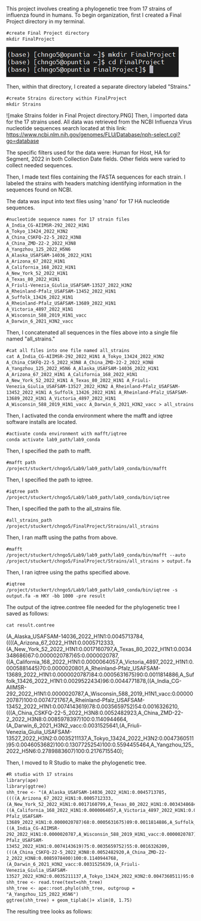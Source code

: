 This project involves creating a phylogenetic tree from 17 strains of influenza found in humans.
To begin organization, first I created a Final Project directory in my terminal. 

```
#create Final Project directory
mkdir FinalProject
```
![Final Project directory steps.PNG](https://github.com/chngo5/HA-Sequence-Influenza-Phylogenetic-Tree/blob/c04a582ab02ea4747313aa90a2e7dcb9dbffcfee/Final%20Project%20directory%20steps.PNG)

Then, within that directory, I created a separate directory labeled "Strains."

```
#create Strains directory within FinalProject
mkdir Strains
```
![make Strains folder in Final Project directory.PNG]
Then, I imported data for the 17 strains used. All data was retrieved from the NCBI Influenza Virus nucleotide sequences search located at this link: https://www.ncbi.nlm.nih.gov/genomes/FLU/Database/nph-select.cgi?go=database

The specific filters used for the data were: Human for Host, HA for Segment, 2022 in both Collection Date fields. Other fields were varied to collect needed sequences.

Then, I made text files containing the FASTA sequences for each strain. I labeled the strains with headers matching identifying information in the sequences found on NCBI.

The data was input into text files using 'nano' for 17 HA nucleotide sequences.

```
#nucleotide sequence names for 17 strain files
A_India_CG-AIIMSR-292_2022_H1N1
A_Tokyo_13424_2022_H3N2
A_China_CSKFQ-22-5_2022_H3N8
A_China_ZMD-22-2_2022_H3N8
A_Yangzhou_125_2022_H5N6
A_Alaska_USAFSAM-14036_2022_H1N1
A_Arizona_67_2022_H1N1
A_California_168_2022_H1N1
A_New_York_52_2022_H1N1
A_Texas_80_2022_H1N1
A_Friuli-Venezia_Giulia_USAFSAM-13527_2022_H3N2
A_Rheinland-Pfalz_USAFSAM-13452_2022_H1N1
A_Suffolk_13426_2022_H1N1
A_Rheinland-Pfalz_USAFSAM-13689_2022_H1N1
A_Victoria_4897_2022_H1N1
A_Wisconsin_588_2019_H1N1_vacc
A_Darwin_6_2021_H3N2_vacc
```

Then, I concatenated all sequences in the files above into a single file named "all_strains."

```
#cat all files into one file named all_strains
cat A_India_CG-AIIMSR-292_2022_H1N1 A_Tokyo_13424_2022_H3N2 A_China_CSKFQ-22-5_2022_H3N8 A_China_ZMD-22-2_2022_H3N8 A_Yangzhou_125_2022_H5N6 A_Alaska_USAFSAM-14036_2022_H1N1 A_Arizona_67_2022_H1N1 A_California_168_2022_H1N1 A_New_York_52_2022_H1N1 A_Texas_80_2022_H1N1 A_Friuli-Venezia_Giulia_USAFSAM-13527_2022_H3N2 A_Rheinland-Pfalz_USAFSAM-13452_2022_H1N1 A_Suffolk_13426_2022_H1N1 A_Rheinland-Pfalz_USAFSAM-13689_2022_H1N1 A_Victoria_4897_2022_H1N1 A_Wisconsin_588_2019_H1N1_vacc A_Darwin_6_2021_H3N2_vacc > all_strains
```

Then, I activated the conda environment where the mafft and iqtree software installs are located.
```
#activate conda environment with mafft/iqtree
conda activate lab9_path/lab9_conda
```

Then, I specified the path to mafft.
```
#mafft path
/project/stuckert/chngo5/Lab9/lab9_path/lab9_conda/bin/mafft
```
Then, I specified the path to iqtree.
```
#iqtree path
/project/stuckert/chngo5/Lab9/lab9_path/lab9_conda/bin/iqtree
```
Then, I specified the path to the all_strains file.
```
#all_strains_path
/project/stuckert/chngo5/FinalProject/Strains/all_strains
```
Then, I ran mafft using the paths from above.
```
#mafft
/project/stuckert/chngo5/Lab9/lab9_path/lab9_conda/bin/mafft --auto /project/stuckert/chngo5/FinalProject/Strains/all_strains > output.fa
```
Then, I ran iqtree using the paths specified above.
```
#iqtree
/project/stuckert/chngo5/Lab9/lab9_path/lab9_conda/bin/iqtree -s output.fa -m HKY -bb 1000 -pre result
```
The output of the iqtree.contree file needed for the phylogenetic tree I saved as follows:
```
cat result.contree
```
(A_Alaska_USAFSAM-14036_2022_H1N1:0.0045713784,((((A_Arizona_67_2022_H1N1:0.0005712333,(A_New_York_52_2022_H1N1:0.0017160797,A_Texas_80_2022_H1N1:0.0034348686)67:0.0000020787)65:0.0000020787,((A_California_168_2022_H1N1:0.0000064057,A_Victoria_4897_2022_H1N1:0.0005881445)70:0.0000020801,A_Rheinland-Pfalz_USAFSAM-13689_2022_H1N1:0.0000020787)84:0.0005631675)90:0.0011814886,A_Suffolk_13426_2022_H1N1:0.0029522434)96:0.0044771878,((A_India_CG-AIIMSR-292_2022_H1N1:0.0000020787,A_Wisconsin_588_2019_H1N1_vacc:0.0000020787)100:0.0074721767,A_Rheinland-Pfalz_USAFSAM-13452_2022_H1N1:0.0074143619)78:0.0035659752)54:0.0016326210,(((A_China_CSKFQ-22-5_2022_H3N8:0.0052482923,A_China_ZMD-22-2_2022_H3N8:0.0085978397)100:0.1140944664,(A_Darwin_6_2021_H3N2_vacc:0.0031525641,(A_Friuli-Venezia_Giulia_USAFSAM-13527_2022_H3N2:0.0035211137,A_Tokyo_13424_2022_H3N2:0.0047360511)95:0.0046053682)100:0.1307725254)100:0.5594455464,A_Yangzhou_125_2022_H5N6:0.2789883607)100:0.2176715540);

Then, I moved to R Studio to make the phylogenetic tree. 
```
#R studio with 17 strains
library(ape)
library(ggtree)
shh_tree <- "(A_Alaska_USAFSAM-14036_2022_H1N1:0.0045713785,((((A_Arizona_67_2022_H1N1:0.0005712333,(A_New_York_52_2022_H1N1:0.0017160799,A_Texas_80_2022_H1N1:0.0034348684)77:0.0000020787)66:0.0000020787,((A_California_168_2022_H1N1:0.0000064057,A_Victoria_4897_2022_H1N1:0.0005881445)73:0.0000020801,A_Rheinland-Pfalz_USAFSAM-13689_2022_H1N1:0.0000020787)68:0.0005631675)89:0.0011814886,A_Suffolk_13426_2022_H1N1:0.0029522434)97:0.0044771878,((A_India_CG-AIIMSR-292_2022_H1N1:0.0000020787,A_Wisconsin_588_2019_H1N1_vacc:0.0000020787)100:0.0074721767,A_Rheinland-Pfalz_USAFSAM-13452_2022_H1N1:0.0074143619)75:0.0035659752)55:0.0016326209,(((A_China_CSKFQ-22-5_2022_H3N8:0.0052482920,A_China_ZMD-22-2_2022_H3N8:0.0085978400)100:0.1140944768,(A_Darwin_6_2021_H3N2_vacc:0.0031525639,(A_Friuli-Venezia_Giulia_USAFSAM-13527_2022_H3N2:0.0035211137,A_Tokyo_13424_2022_H3N2:0.0047360511)95:0.0046053685)100:0.1307725204)100:0.5594456325,A_Yangzhou_125_2022_H5N6:0.2789883719)100:0.2176715749);"
shh_tree <- read.tree(text=shh_tree)
shh_tree <- ape::root.phylo(shh_tree, outgroup = "A_Yangzhou_125_2022_H5N6")
ggtree(shh_tree) + geom_tiplab()+ xlim(0, 1.75)
```
The resulting tree looks as follows:
